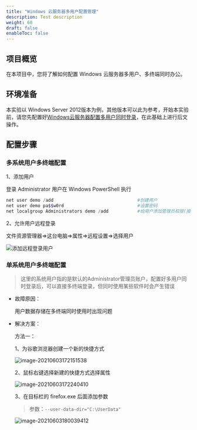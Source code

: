 ```yaml
---
title: "Windows 云服务器多用户配置管理"
description: Test description
weight: 60
draft: false
enableToc: false
---
```


## 项目概览

在本项目中，您将了解如何配置 Windows 云服务器多用户、多终端同时办公。

## 环境准备

本实验以 Windows Server 2012版本为例，其他版本可以此为参考，开始本实验前，请您先配置好[Windows云服务器配置多用户同时登录](/compute/vm/best-practices/windows/win_loggin/)，在此基础上进行后文操作。

## 配置步骤

###  多系统用户多终端配置

  1、添加用户

  登录 Administrator 用户在 Windows PowerShell 执行

  ```powershell
  net user demo /add								#创建用户
  net user demo pa$$w0rd							#设置密码
  net localgroup Administrators demo /add			#给用户添加管理员权限(按需操作)
  ```

  2、允许用户远程登录

  文件资源管理器=>这台电脑=>属性=>远程设置=>选择用户

  ![添加远程登录用户](../../_images/windows_multi_user.assets/添加远程登录用户-1622711225217.gif)

### 单系统用户多终端配置

> 这里的系统用户指的是默认的Administrator管理员账户，配置好多用户同时登录后，可以直接多终端登录，但同时使用某些软件时会产生错误

* 故障原因：

  用户数据存储在多终端同时使用时出现问题

* 解决方案：

  方法一：

  1、为谷歌浏览器创建一个新的快捷方式

  ![image-20210603172151538](../../_images/windows_multi_user.assets/image-20210603172151538.png)
  
  2、鼠标右键选择新建的快捷方式选择属性
  
  ![image-20210603172240410](../../_images/windows_multi_user.assets/image-20210603172240410.png)
  
  3、在目标栏的 firefox.exe 后面添加参数
  
  > 参数：`--user-data-dir="C:\UserData"`
  
  ![image-20210603180039412](../../_images/windows_multi_user.assets/image-20210603180039412.png)
  
  